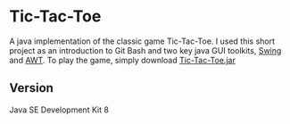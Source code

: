 # Tic-Tac-Toe

A java implementation of the classic game Tic-Tac-Toe. I used this short project as an introduction to Git Bash and two key java GUI toolkits, [Swing](https://docs.oracle.com/javase/7/docs/api/javax/swing/package-summary.html) and [AWT](https://docs.oracle.com/javase/7/docs/api/java/awt/package-summary.html). To play the game, simply download [Tic-Tac-Toe.jar](https://github.com/zmohling/TicTacToe/raw/master/Tic-Tac-Toe.jar)

## Version

Java SE Development Kit 8